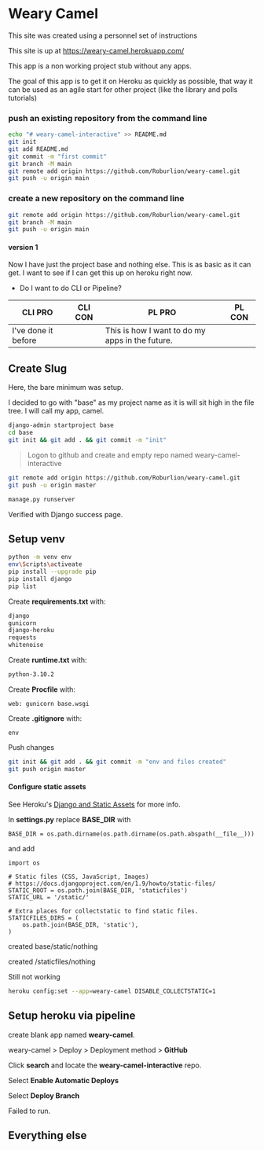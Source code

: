# Weary Camel
This site was created using a personnel set of instructions

This site is up at https://weary-camel.herokuapp.com/

This app is a non working project stub without any apps.

The goal of this app is to get it on Heroku as quickly as possible, that way it can be used as an agile start for other project (like the library and polls tutorials)

### push an existing repository from the command line
```bash
echo "# weary-camel-interactive" >> README.md
git init
git add README.md
git commit -m "first commit"
git branch -M main
git remote add origin https://github.com/Roburlion/weary-camel.git
git push -u origin main
```
### create a new repository on the command line
```bash
git remote add origin https://github.com/Roburlion/weary-camel.git
git branch -M main
git push -u origin main
```

#### version 1

Now I have just the project base and nothing else.  This is as basic as it can get.  I want to see if I can get this up on heroku right now.

* Do I want to do CLI or Pipeline?

| CLI PRO             | CLI CON | PL PRO                                          | PL CON |
| ------------------- | ------- | ----------------------------------------------- | ------ |
| I've done it before |         | This is how I want to do my apps in the future. |        |

## Create Slug

Here, the bare minimum was setup.

I decided to go with "base" as my project name as it is will sit high in the file tree.  I will call my app, camel.

```bash
django-admin startproject base
cd base
git init && git add . && git commit -m "init"
```

> Logon to github and create and empty repo named weary-camel-interactive

```bash
git remote add origin https://github.com/Roburlion/weary-camel.git
git push -u origin master
```

```bash
manage.py runserver
```

Verified with Django success page.

## Setup venv

```bash
python -m venv env
env\Scripts\activeate
pip install --upgrade pip
pip install django
pip list
```

Create **requirements.txt** with:

```bash
django
gunicorn
django-heroku
requests
whitenoise
```

Create **runtime.txt** with:

```bash
python-3.10.2
```

Create **Procfile** with:

```
web: gunicorn base.wsgi
```

Create **.gitignore** with:

```
env
```

Push changes

```bash
git init && git add . && git commit -m "env and files created"
git push origin master
```

#### Configure static assets

See Heroku's [Django and Static Assets](https://devcenter.heroku.com/articles/django-assets "https://devcenter.heroku.com/articles/django-assets") for more info.

In **settings.py** replace **BASE_DIR** with

```
BASE_DIR = os.path.dirname(os.path.dirname(os.path.abspath(__file__)))
```

and add

```
import os

# Static files (CSS, JavaScript, Images)
# https://docs.djangoproject.com/en/1.9/howto/static-files/
STATIC_ROOT = os.path.join(BASE_DIR, 'staticfiles')
STATIC_URL = '/static/'

# Extra places for collectstatic to find static files.
STATICFILES_DIRS = (
    os.path.join(BASE_DIR, 'static'),
)
```



created base/static/nothing

created /staticfiles/nothing

Still not working

```bash
heroku config:set --app=weary-camel DISABLE_COLLECTSTATIC=1
```



## Setup heroku via pipeline

create blank app named **weary-camel**.

weary-camel > Deploy > Deployment method > **GitHub**

Click **search** and locate the **weary-camel-interactive** repo.

Select **Enable Automatic Deploys**

Select **Deploy Branch**

Failed to run.



## Everything else

